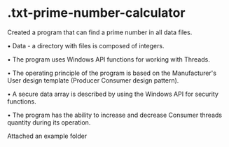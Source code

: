 # .txt-prime-number-calculator

Created a program that can find a prime number in all data files.

• Data - a directory with files is composed of integers.

• The program  uses Windows API functions for working with Threads.

• The operating principle of the program is based on the Manufacturer's User design template (Producer Consumer design pattern).

• A secure data array is described by using the Windows API for security functions.

• The program has the ability to increase and decrease Consumer threads quantity during its operation.

Attached an example folder
